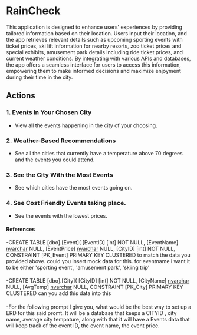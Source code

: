 # RainCheck

This application is designed to enhance users' experiences by providing tailored information based on their location. Users input their location, and the app retrieves relevant details such as upcoming sporting events with ticket prices, ski lift information for nearby resorts, zoo ticket prices and special exhibits, amusement park details including ride ticket prices, and current weather conditions. By integrating with various APIs and databases, the app offers a seamless interface for users to access this information, empowering them to make informed decisions and maximize enjoyment during their time in the city.

## Actions

### 1. Events in Your Chosen City
- View all the events happening in the city of your choosing.

### 2. Weather-Based Recommendations
- See all the cities that currently have a temperature above 70 degrees and the events you could attend.

### 3. See the City With the Most Events
- See which cities have the most events going on.

### 4. See Cost Friendly Events taking place.
- See the events with the lowest prices. 

#### References 
-CREATE TABLE [dbo].[Event](
	[EventID] [int] NOT NULL,
	[EventName] [nvarchar](50) NULL,
	[EventPrice] [nvarchar](50) NULL,
	[CityID] [int] NOT NULL,
 CONSTRAINT [PK_Event] PRIMARY KEY CLUSTERED 
to match the data you provided above. could you insert mock data for this. for eventname i want it to be either 'sporting event', 'amusement park', 'skiing trip'
####
-CREATE TABLE [dbo].[City](
	[CityID] [int] NOT NULL,
	[CityName] [nvarchar](50) NULL,
	[AvgTemp] [nvarchar](50) NULL,
 CONSTRAINT [PK_City] PRIMARY KEY CLUSTERED  can you add this data into this
 ####
 -For the following prompt I give you, what would be the best way to set up a ERD for this said promt. It will be a database that keeps a CITYID , city name, average city tempature, along with that it will have a Events data that will keep track of the event ID, the event name, the event price. 
